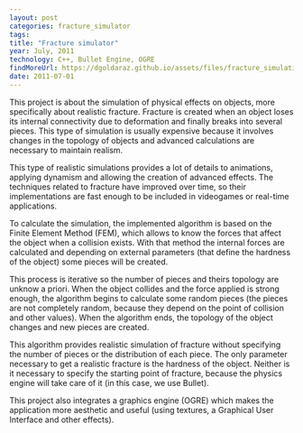 ```yaml
---
layout: post
categories: fracture_simulator
tags: 
title: "Fracture simulator"
year: July, 2011
technology: C++, Bullet Engine, OGRE
findMoreUrl: https://dgoldaraz.github.io/assets/files/fracture_simulation_Daniel_Goldaraz.pdf
date: 2011-07-01
---
```


This project is about the simulation of physical effects on objects, more specifically about realistic fracture. Fracture is created when an object loses its internal connectivity due to deformation and finally breaks into several pieces. This type of simulation is usually expensive because it involves changes in the topology of objects and advanced calculations are necessary to maintain realism.

This type of realistic simulations provides a lot of details to animations, applying dynamism and allowing the creation of advanced effects. The techniques related to fracture have improved over time, so their implementations are fast enough to be included in videogames or real-time applications.

To calculate the simulation, the implemented algorithm is based on the Finite Element Method (FEM), which allows to know the forces that affect the object when a collision exists. With that method the internal forces are calculated and depending on external parameters (that define the hardness of the object) some pieces will be created.

This process is iterative so the number of pieces and theirs topology are unknow a priori. When the object collides and the force applied is strong enough, the algorithm begins to calculate some random pieces (the pieces are not completely random, because they depend on the point of collision and other values). When the algorithm ends, the topology of the object changes and new pieces are created.

This algorithm provides realistic simulation of fracture without specifying the number of pieces or the distribution of each piece. The only parameter necessary to get a realistic fracture is the hardness of the object. Neither is it necessary to specify the starting point of fracture, because the physics engine will take care of it (in this case, we use Bullet).

This project also integrates a graphics engine (OGRE) which makes the application more aesthetic and useful (using textures, a Graphical User Interface and other effects).